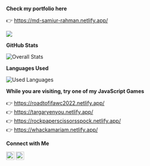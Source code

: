 **Check my portfolio here**

👉 https://md-samiur-rahman.netlify.app/

![](https://komarev.com/ghpvc/?username=scottishsummer98&label=PROFILE+VIEWS)


**GitHub Stats**

![Overall Stats](https://github-readme-stats.vercel.app/api?username=scottishsummer98&include_all_commits=true&show_icons=true&hide_title=true&hide=rank&theme=cobalt)


**Languages Used**

![Used Languages](https://github-readme-stats.vercel.app/api/top-langs/?username=scottishsummer98&langs_count=5&hide=css,html,scss)


**While you are visiting, try one of my JavaScript Games**

 👉 https://roadtofifawc2022.netlify.app/ <br/>
 👉 https://targaryenyou.netlify.app/ <br/>
 👉 https://rockpaperscissorsspock.netlify.app/ <br/>
 👉 https://whackamariam.netlify.app/ <br/>


**Connect with Me**

[<img src="https://upload.wikimedia.org/wikipedia/commons/8/81/LinkedIn_icon.svg" alt="LinkedIn" width="22px" height="22px">](https://www.linkedin.com/in/scottishsummer/)
[<img src="https://upload.wikimedia.org/wikipedia/commons/1/1b/Facebook_icon.svg" alt="Facebook" width="22px" height="22px">](https://www.facebook.com/samiur.rahman.39982631/)
